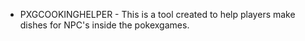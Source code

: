 - PXGCOOKINGHELPER -
This is a tool created to help players make dishes for NPC's inside the pokexgames.
